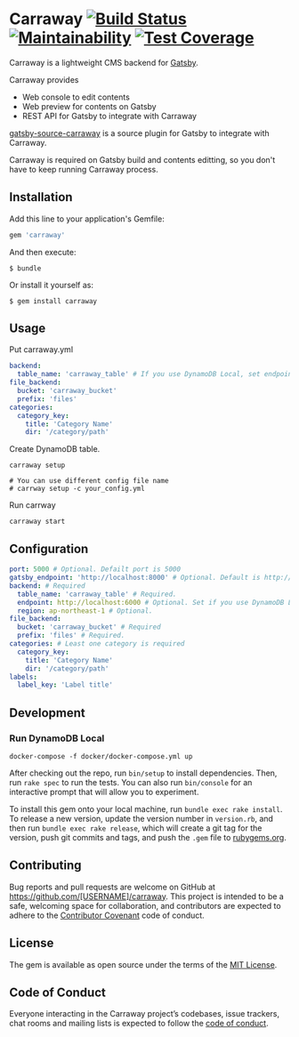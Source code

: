 # Carraway [![Build Status](https://travis-ci.org/adorechic/carraway.svg?branch=master)](https://travis-ci.org/adorechic/carraway) [![Maintainability](https://api.codeclimate.com/v1/badges/0c6800daedd07274f11c/maintainability)](https://codeclimate.com/github/adorechic/carraway/maintainability) [![Test Coverage](https://api.codeclimate.com/v1/badges/0c6800daedd07274f11c/test_coverage)](https://codeclimate.com/github/adorechic/carraway/test_coverage)

Carraway is a lightweight CMS backend for [Gatsby](https://www.gatsbyjs.org/).

Carraway provides
- Web console to edit contents
- Web preview for contents on Gatsby
- REST API for Gatsby to integrate with Carraway

[gatsby-source-carraway](https://github.com/adorechic/gatsby-source-carraway) is a source plugin for Gatsby to integrate with Carraway.

Carraway is required on Gatsby build and contents editting, so you don't have to keep running Carraway process.

## Installation

Add this line to your application's Gemfile:

```ruby
gem 'carraway'
```

And then execute:

    $ bundle

Or install it yourself as:

    $ gem install carraway

## Usage
Put carraway.yml

```yaml
backend:
  table_name: 'carraway_table' # If you use DynamoDB Local, set endpoint option
file_backend:
  bucket: 'carraway_bucket'
  prefix: 'files'
categories:
  category_key:
    title: 'Category Name'
    dir: '/category/path'
```

Create DynamoDB table.

```
carraway setup

# You can use different config file name
# carrway setup -c your_config.yml
```

Run carrway

```
carraway start
```

## Configuration

```yaml
port: 5000 # Optional. Defailt port is 5000
gatsby_endpoint: 'http://localhost:8000' # Optional. Default is http://localhost:8000
backend: # Required
  table_name: 'carraway_table' # Required.
  endpoint: http://localhost:6000 # Optional. Set if you use DynamoDB Local
  region: ap-northeast-1 # Optional.
file_backend:
  bucket: 'carraway_bucket' # Required
  prefix: 'files' # Required.
categories: # Least one category is required
  category_key:
    title: 'Category Name'
    dir: '/category/path'
labels:
  label_key: 'Label title'
```

## Development

### Run DynamoDB Local
```
docker-compose -f docker/docker-compose.yml up
```

After checking out the repo, run `bin/setup` to install dependencies. Then, run `rake spec` to run the tests. You can also run `bin/console` for an interactive prompt that will allow you to experiment.

To install this gem onto your local machine, run `bundle exec rake install`. To release a new version, update the version number in `version.rb`, and then run `bundle exec rake release`, which will create a git tag for the version, push git commits and tags, and push the `.gem` file to [rubygems.org](https://rubygems.org).

## Contributing

Bug reports and pull requests are welcome on GitHub at https://github.com/[USERNAME]/carraway. This project is intended to be a safe, welcoming space for collaboration, and contributors are expected to adhere to the [Contributor Covenant](http://contributor-covenant.org) code of conduct.

## License

The gem is available as open source under the terms of the [MIT License](https://opensource.org/licenses/MIT).

## Code of Conduct

Everyone interacting in the Carraway project’s codebases, issue trackers, chat rooms and mailing lists is expected to follow the [code of conduct](https://github.com/[USERNAME]/carraway/blob/master/CODE_OF_CONDUCT.md).
